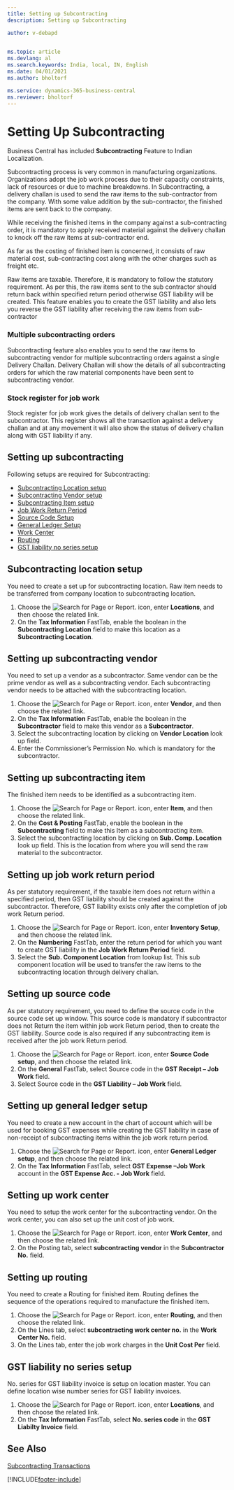 ```yaml
---
title: Setting up Subcontracting
description: Setting up Subcontracting

author: v-debapd

    
ms.topic: article
ms.devlang: al
ms.search.keywords: India, local, IN, English
ms.date: 04/01/2021
ms.author: bholtorf

ms.service: dynamics-365-business-central
ms.reviewer: bholtorf
---
```


# Setting Up Subcontracting


Business Central has included **Subcontracting** Feature to Indian Localization.

Subcontracting process is very common in manufacturing organizations. Organizations adopt the job work process due to their capacity constraints, lack of resources or due to machine breakdowns. In Subcontracting, a delivery challan is used to send the raw items to the sub-contractor from the company. With some value addition by the sub-contractor, the finished items are sent back to the company.

While receiving the finished items in the company against a sub-contracting order, it is mandatory to apply received material against the delivery challan to knock off the raw items at sub-contractor end.

As far as the costing of finished item is concerned, it consists of raw material cost, sub-contracting cost along with the other charges such as freight etc. 

Raw items are taxable. Therefore, it is mandatory to follow the statutory requirement. As per this, the raw items sent to the sub contractor should return back within specified return period otherwise GST liability will be created. This feature enables you to create the GST liability and also lets you reverse the GST liability after receiving the raw items from sub- contractor

### Multiple subcontracting orders

Subcontracting feature also enables you to send the raw items to subcontracting vendor for multiple subcontracting orders against a single Delivery Challan. Delivery Challan will show the details of all subcontracting orders for which the raw material components have been sent to subcontracting vendor.

### Stock register for job work

Stock register for job work gives the details of delivery challan sent to the subcontractor. This register shows all the transaction against a delivery challan and at any movement it will also show the status of delivery challan along with GST liability if any.

## Setting up subcontracting 

Following setups are required for Subcontracting:

- [Subcontracting Location setup](subcontracting-001-basic-setup.md#subcontracting-location-setup)
- [Subcontracting Vendor setup](subcontracting-001-basic-setup.md#setting-up-subcontracting-vendor)
- [Subcontracting Item setup](subcontracting-001-basic-setup.md#setting-up-subcontracting-item)
- [Job Work Return Period](subcontracting-001-basic-setup.md#setting-up-job-work-return-period)
- [Source Code Setup](subcontracting-001-basic-setup.md#setting-up-source-code)
- [General Ledger Setup](subcontracting-001-basic-setup.md#setting-up-general-ledger-setup)
- [Work Center](subcontracting-001-basic-setup.md#setting-up-work-center)
- [Routing](subcontracting-001-basic-setup.md#setting-up-routing)
- [GST liability no series setup](subcontracting-001-basic-setup.md#gst-liability-no-series-setup)


## Subcontracting location setup

You need to create a set up for subcontracting location. Raw item needs to be transferred from company location to subcontracting location.

1. Choose the ![Search for Page or Report.](image/search_small.png "Search for Page or Report icon") icon, enter **Locations**, and then choose the related link.
2. On the **Tax Information** FastTab, enable the boolean in the **Subcontracting Location** field to make this location as a **Subcontracting Location**.

## Setting up subcontracting vendor 

You need to set up a vendor as a subcontractor. Same vendor can be the prime vendor as well as a subcontracting vendor. Each subcontracting vendor needs to be attached with the subcontracting location.

1. Choose the ![Search for Page or Report.](image/search_small.png "Search for Page or Report icon") icon, enter **Vendor**, and then choose the related link.
2. On the **Tax Information** FastTab, enable the boolean in the **Subcontractor** field to make this vendor as a **Subcontractor**.
3. Select the subcontracting location by clicking on **Vendor Location** look up field. 
4. Enter the Commissioner’s Permission No. which is mandatory for the subcontractor. 

## Setting up subcontracting item 

The finished item needs to be identified as a subcontracting item.

1. Choose the ![Search for Page or Report.](image/search_small.png "Search for Page or Report icon") icon, enter **Item**, and then choose the related link.
2. On the **Cost & Posting** FastTab, enable the boolean in the **Subcontracting** field to make this Item as a subcontracting item.
3. Select the subcontracting location by clicking on **Sub. Comp. Location** look up field. This is the location from where you will send the raw material to the subcontractor. 


## Setting up job work return period

As per statutory requirement, if the taxable item does not return within a specified period, then GST liability should be created against the subcontractor. Therefore, GST liability exists only after the completion of job work Return period. 

1. Choose the ![Search for Page or Report.](image/search_small.png "Search for Page or Report icon") icon, enter **Inventory Setup**, and then choose the related link.
2. On the **Numbering** FastTab, enter the return period for which you want to create GST liability in the **Job Work Return Period** field.
3. Select the **Sub. Component Location** from lookup list. This sub component location will be used to transfer the raw items to the subcontracting location through delivery challan.

## Setting up source code

As per statutory requirement, you need to define the source code in the source code set up window. This source code is mandatory if subcontractor does not Return the item within job work Return period, then to create the GST liability. Source code is also required if any subcontracting item is received after the job work Return period.

1. Choose the ![Search for Page or Report.](image/search_small.png "Search for Page or Report icon") icon, enter **Source Code setup**, and then choose the related link.
2. On the **General** FastTab, select Source code in the **GST Receipt – Job Work** field. 
3. Select Source code in the **GST Liability – Job Work** field.


## Setting up general ledger setup

You need to create a new account in the chart of account which will be used for booking GST expenses while creating the GST liability in case of non-receipt of subcontracting items within the job work return period.

1. Choose the ![Search for Page or Report.](image/search_small.png "Search for Page or Report icon") icon, enter **General Ledger setup**, and then choose the related link.
2. On the **Tax Information** FastTab, select **GST Expense –Job Work** account in the **GST Expense Acc. - Job Work** field.
        

## Setting up work center

You need to setup the work center for the subcontracting vendor. On the work center, you can also set up the unit cost of job work.

1.  Choose the ![Search for Page or Report.](image/search_small.png "Search for Page or Report icon") icon, enter **Work Center**, and then choose the related link.
2. On the Posting tab, select **subcontracting vendor** in the **Subcontractor No.** field.

## Setting up routing

You need to create a Routing for finished item. Routing defines the sequence of the operations required to manufacture the finished item.

1. Choose the ![Search for Page or Report.](image/search_small.png "Search for Page or Report icon") icon, enter **Routing**, and then choose the related link.
2. On the Lines tab, select **subcontracting work center no.** in the **Work Center No.** field. 
3. On the  Lines tab, enter the job work charges in the **Unit Cost Per** field.


## GST liability no series setup

No. series for GST liability invoice is setup on location master. You can define location wise number series for GST liability invoices.

1. Choose the ![Search for Page or Report.](image/search_small.png "Search for Page or Report icon") icon, enter **Locations**, and then choose the related link.
2. On the **Tax Information** FastTab, select **No. series code** in the **GST Liabilty Invoice** field.

## See Also 
[Subcontracting Transactions](Subcontracting-Transactions.md)







[!INCLUDE[footer-include](../../includes/footer-banner.md)]